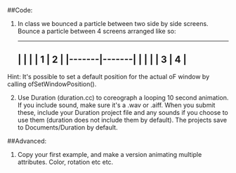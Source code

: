 ##Code:
1. In class we bounced a particle between two side by side screens.  Bounce a particle between 4 screens arranged like so:

	-----------------
	|       |       |
	|   1   |   2   |
	|-------|-------|
	|       |       |
	|   3   |   4   |
	-----------------

Hint: It's possible to set a default position for the actual oF window by calling ofSetWindowPosition().

2. Use Duration (duration.cc) to coreograph a looping 10 second animation.  If you include sound, make sure it's a .wav or .aiff.  When you submit these, include your Duration project file and any sounds if you choose to use them (duration does not include them by default).  The projects save to Documents/Duration by default.

##Advanced:
1. Copy your first example, and make a version animating multiple attributes.  Color, rotation etc etc.
